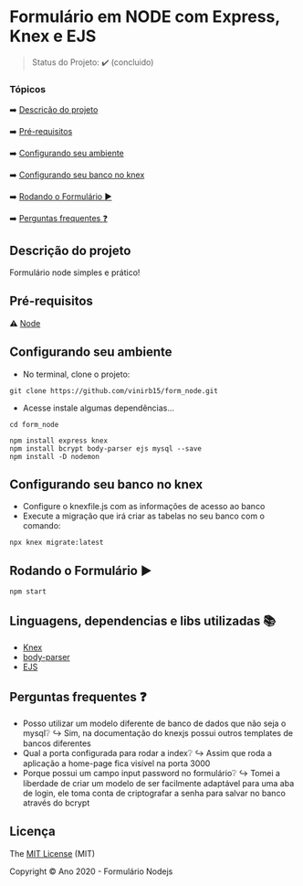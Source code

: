 <h1>Formulário em NODE com Express, Knex e EJS</h1> 

> Status do Projeto: :heavy_check_mark: (concluido)

### Tópicos 

:arrow_right: [Descrição do projeto](#descrição-do-projeto)

:arrow_right: [Pré-requisitos](#pré-requisitos)

:arrow_right: [Configurando seu ambiente](#configurando-seu-ambiente)

:arrow_right: [Configurando seu banco no knex](#configurando-seu-banco-no-knex)

:arrow_right: [Rodando o Formulário :arrow_forward:](#rodando-o-formulário-arrow_forward)

:arrow_right: [Perguntas frequentes :question:](#perguntas-frequentes-question)


## Descrição do projeto 

<p align="justify">
  Formulário node simples e prático!
</p>
 
## Pré-requisitos
:warning: [Node](https://nodejs.org/en/download/)

## Configurando seu ambiente
- No terminal, clone o projeto: 
```
git clone https://github.com/vinirb15/form_node.git
```
- Acesse instale algumas dependências...
```
cd form_node
```
```
npm install express knex
npm install bcrypt body-parser ejs mysql --save 
npm install -D nodemon
``` 

## Configurando seu banco no knex
- Configure o knexfile.js com as informações de acesso ao banco
- Execute a migração que irá criar as tabelas no seu banco com o comando:
```
npx knex migrate:latest
```
## Rodando o Formulário :arrow_forward:
```
npm start
``` 

## Linguagens, dependencias e libs utilizadas :books:

- [Knex](http://knexjs.org)
- [body-parser](https://www.npmjs.com/package/body-parser)
- [EJS](https://ejs.co)

## Perguntas frequentes :question:
- Posso utilizar um modelo diferente de banco de dados que não seja o mysql:grey_question:
:arrow_right_hook: Sim, na documentação do knexjs possui outros templates de bancos diferentes
- Qual a porta configurada para rodar a index:grey_question:
:arrow_right_hook: Assim que roda a aplicação a home-page fica visível na porta 3000
- Porque possui um campo input password no formulário:grey_question:
:arrow_right_hook: Tomei a liberdade de criar um modelo de ser facilmente adaptável para uma aba de login, ele toma conta de criptografar a senha para salvar no banco através do bcrypt

## Licença 

The [MIT License]() (MIT)

Copyright :copyright: Ano 2020 - Formulário Nodejs
